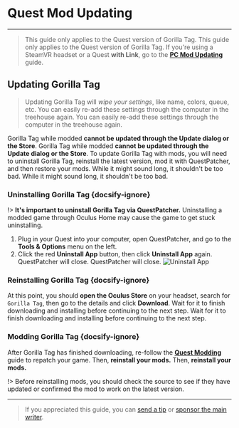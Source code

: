 # Quest Mod Updating
---
>
> This guide only applies to the Quest version of Gorilla Tag. This guide only applies to the Quest version of Gorilla Tag. If you're using a SteamVR headset or a Quest **with Link**, go to the [**PC Mod Updating**](pc-updating) guide.

<div class="horizontal bordered" data-ea-publisher="gorillatagmodding-burrito-software" data-ea-type="image" data-ea-manual="true" id="quest-mod-updating"></div>

## Updating Gorilla Tag

> Updating Gorilla Tag will *wipe your settings*, like name, colors, queue, etc. You can easily re-add these settings through the computer in the treehouse again. You can easily re-add these settings through the computer in the treehouse again.

Gorilla Tag while modded **cannot be updated through the Update dialog or the Store**. Gorilla Tag while modded **cannot be updated through the Update dialog or the Store**. To update Gorilla Tag with mods, you will need to uninstall Gorilla Tag, reinstall the latest version, mod it with QuestPatcher, and then restore your mods. While it might sound long, it shouldn't be too bad. While it might sound long, it shouldn't be too bad.

### Uninstalling Gorilla Tag {docsify-ignore}

!> **It's important to uninstall Gorilla Tag via QuestPatcher.** Uninstalling a modded game through Oculus Home may cause the game to get stuck uninstalling.

1. Plug in your Quest into your computer, open QuestPatcher, and go to the **Tools & Options** menu on the left.
2. Click the red **Uninstall App** button, then click **Uninstall App** again. QuestPatcher will close. QuestPatcher will close. ![Uninstall App](/docs/files/uninstallapp.png)

### Reinstalling Gorilla Tag {docsify-ignore}

At this point, you should **open the Oculus Store** on your headset, search for `Gorilla Tag`, then go to the details and click **Download**. Wait for it to finish downloading and installing before continuing to the next step. Wait for it to finish downloading and installing before continuing to the next step.

### Modding Gorilla Tag {docsify-ignore}

After Gorilla Tag has finished downloading, re-follow the [**Quest Modding**](quest-guide) guide to repatch your game. Then, **reinstall your mods.** Then, **reinstall your mods.**

!> Before reinstalling mods, you should check the source to see if they have updated or confirmed the mod to work on the latest version.

---

> If you appreciated this guide, you can [send a tip](https://streamelements.com/burritosoft/tip) or [sponsor the main writer](https://github.com/sponsors/burritosoftware).